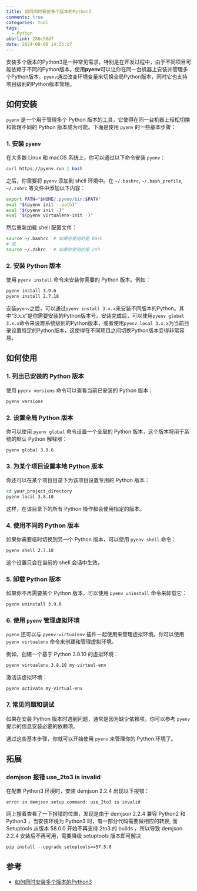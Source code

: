 ```yaml
---
title: 如何同时安装多个版本的Python3
comments: true
categories: tool
tags:
  - Python
abbrlink: 286c50d7
date: 2024-08-09 14:25:17
---
```


安装多个版本的Python3是一种常见需求，特别是在开发过程中，由于不同项目可能依赖于不同的Python版本。使用**pyenv**可以让你在同一台机器上安装并管理多个Python版本。`pyenv`通过改变环境变量来切换全局Python版本，同时它也支持项目级别的Python版本管理。
<!--more-->

## 如何安装

`pyenv` 是一个用于管理多个 Python 版本的工具，它使得在同一台机器上轻松切换和管理不同的 Python 版本成为可能。下面是使用 `pyenv` 的一些基本步骤：

### 1. 安装 `pyenv`

在大多数 Linux 和 macOS 系统上，你可以通过以下命令安装 `pyenv`：

```bash
curl https://pyenv.run | bash
```

之后，你需要将 `pyenv` 添加到 shell 环境中。在 `~/.bashrc`, `~/.bash_profile`, `~/.zshrc` 等文件中添加以下内容：

```bash
export PATH="$HOME/.pyenv/bin:$PATH"
eval "$(pyenv init --path)"
eval "$(pyenv init -)"
eval "$(pyenv virtualenv-init -)"
```

然后重新加载 shell 配置文件：

```bash
source ~/.bashrc  # 如果你使用的是 Bash
# 或
source ~/.zshrc   # 如果你使用的是 Zsh
```

### 2. 安装 Python 版本

使用 `pyenv install` 命令来安装你需要的 Python 版本。例如：

```bash
pyenv install 3.9.6
pyenv install 2.7.18
```

安装`pyenv`之后，可以通过`pyenv install 3.x.x`来安装不同版本的Python。其中“3.x.x”是你需要安装的Python版本号。安装完成后，可以使用`pyenv global 3.x.x`命令来设置系统级别的Python版本，或者使用`pyenv local 3.x.x`为当前目录设置特定的Python版本，这使得在不同项目之间切换Python版本变得非常容易。

## 如何使用

### 1. 列出已安装的 Python 版本

使用 `pyenv versions` 命令可以查看当前已安装的 Python 版本：

```bash
pyenv versions
```

### 2. 设置全局 Python 版本

你可以使用 `pyenv global` 命令设置一个全局的 Python 版本，这个版本将用于系统的默认 Python 解释器：

```bash
pyenv global 3.9.6
```

### 3. 为某个项目设置本地 Python 版本

你还可以在某个项目目录下为该项目设置专用的 Python 版本：

```bash
cd your_project_directory
pyenv local 3.8.10
```

这样，在该目录下的所有 Python 操作都会使用指定的版本。

### 4. 使用不同的 Python 版本

如果你需要临时切换到另一个 Python 版本，可以使用 `pyenv shell` 命令：

```bash
pyenv shell 2.7.18
```

这个设置只会在当前的 shell 会话中生效。

### 5. 卸载 Python 版本

如果你不再需要某个 Python 版本，可以使用 `pyenv uninstall` 命令来卸载它：

```bash
pyenv uninstall 3.9.6
```

### 6. 使用 `pyenv` 管理虚拟环境

`pyenv` 还可以与 `pyenv-virtualenv` 插件一起使用来管理虚拟环境。你可以使用 `pyenv virtualenv` 命令来创建和管理虚拟环境。

例如，创建一个基于 Python 3.8.10 的虚拟环境：

```bash
pyenv virtualenv 3.8.10 my-virtual-env
```

激活该虚拟环境：

```bash
pyenv activate my-virtual-env
```

### 7. 常见问题和调试

如果在安装 Python 版本时遇到问题，通常是因为缺少依赖项。你可以参考 `pyenv` 提示的信息安装必要的依赖项。

通过这些基本步骤，你就可以开始使用 `pyenv` 来管理你的 Python 环境了。

## 拓展

### demjson 报错 use_2to3 is invalid

在配置 Python3 环境时，安装 demjson 2.2.4 出现以下报错：

```shell
error in demjson setup command: use_2to3 is invalid
```

网上搜着查看了一下报错的位置，发现是由于 demjson 2.2.4 兼容 Python2 和 Python3 ，当安装环境为 Python3 时，有一部分代码需要做相应的转换, 而 Setuptools 从版本 58.0.0 开始不再支持 2to3 的 builds ，所以导致 demjson 2.2.4 安装后不再可用，需要降级 setuptools 版本即可解决

```shell
pip install --upgrade setuptools==57.5.0
```

## 参考

- [如何同时安装多个版本的Python3](https://docs.pingcode.com/ask/ask-ask/174272.html)